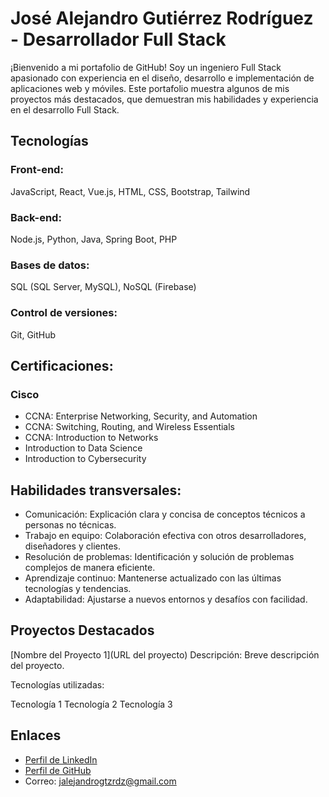 # José Alejandro Gutiérrez Rodríguez - Desarrollador Full Stack 
¡Bienvenido a mi portafolio de GitHub! Soy un ingeniero Full Stack apasionado con experiencia en el diseño, desarrollo e implementación de aplicaciones web y móviles. Este portafolio muestra algunos de mis proyectos más destacados, que demuestran mis habilidades y experiencia en el desarrollo Full Stack.

## Tecnologías 

### Front-end: 
JavaScript, React, Vue.js, HTML, CSS, Bootstrap, Tailwind

### Back-end: 
Node.js, Python, Java, Spring Boot, PHP

### Bases de datos: 
SQL (SQL Server, MySQL), NoSQL (Firebase)

### Control de versiones: 
Git, GitHub

## Certificaciones:

### Cisco
* CCNA: Enterprise Networking, Security, and Automation
* CCNA: Switching, Routing, and Wireless Essentials
* CCNA: Introduction to Networks
* Introduction to Data Science
* Introduction to Cybersecurity

## Habilidades transversales: 
* Comunicación: Explicación clara y concisa de conceptos técnicos a personas no técnicas.
* Trabajo en equipo: Colaboración efectiva con otros desarrolladores, diseñadores y clientes.
* Resolución de problemas: Identificación y solución de problemas complejos de manera eficiente.
* Aprendizaje continuo: Mantenerse actualizado con las últimas tecnologías y tendencias.
* Adaptabilidad: Ajustarse a nuevos entornos y desafíos con facilidad.

## Proyectos Destacados
[Nombre del Proyecto 1](URL del proyecto)
Descripción: Breve descripción del proyecto.

Tecnologías utilizadas:

Tecnología 1
Tecnología 2
Tecnología 3

## Enlaces

* [Perfil de LinkedIn](https://www.linkedin.com/in/jos%C3%A9-alejandro-gutierrez-rodr%C3%ADguez-4907a9239/)
* [Perfil de GitHub](https://github.com/AlexGR10)
* Correo: jalejandrogtzrdz@gmail.com
